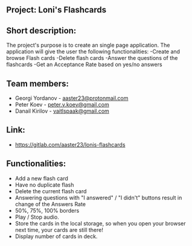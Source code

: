 ## Project: Loni's Flashcards

## Short description:

The project's purpose is to create an single page application. The application will give the user the following functionalities:
-Create and browse Flash cards
-Delete flash cards
-Answer the questions of the flashcards
-Get an Acceptance Rate based on yes/no answers

## Team members:

* Georgi Yordanov - aaster23@protonmail.com
* Peter Koev - peter.v.koev@gmail.com
* Danail Kirilov - vaitlspaak@gmail.com

## Link:
* https://gitlab.com/aaster23/lonis-flashcards


## Functionalities:
- Add a new flash card
- Have no duplicate flash 
- Delete the current flash card
- Answering questions with "I answered" / "I didn't" buttons result in change of the Answers Rate
- 50%, 75%, 100% borders
- Play / Stop audio.
- Store the cards in the local storage, so when you open your browser next time, your cards are still there!
- Display number of cards in deck.
